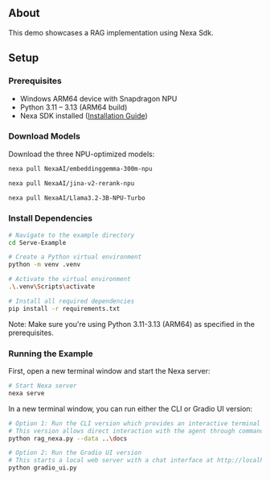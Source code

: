 ## About

This demo showcases a RAG implementation using Nexa Sdk.

## Setup

### Prerequisites
- Windows ARM64 device with Snapdragon NPU
- Python 3.11 – 3.13 (ARM64 build)
- Nexa SDK installed ([Installation Guide](https://github.com/NexaAI/nexa-sdk))


### Download Models
Download the three NPU-optimized models:

```bash
nexa pull NexaAI/embeddinggemma-300m-npu

nexa pull NexaAI/jina-v2-rerank-npu

nexa pull NexaAI/Llama3.2-3B-NPU-Turbo
```

### Install Dependencies

```bash
# Navigate to the example directory
cd Serve-Example

# Create a Python virtual environment
python -m venv .venv

# Activate the virtual environment
.\.venv\Scripts\activate

# Install all required dependencies
pip install -r requirements.txt
```

Note: Make sure you're using Python 3.11-3.13 (ARM64) as specified in the prerequisites.

### Running the Example

First, open a new terminal window and start the Nexa server:
```bash
# Start Nexa server
nexa serve
```

In a new terminal window, you can run either the CLI or Gradio UI version:

```bash
# Option 1: Run the CLI version which provides an interactive terminal interface
# This version allows direct interaction with the agent through command line
python rag_nexa.py --data ..\docs

# Option 2: Run the Gradio UI version
# This starts a local web server with a chat interface at http://localhost:7860
python gradio_ui.py

```
